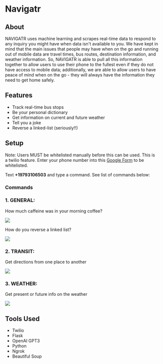 # Navigatr
## About
NAVIGATR uses machine learning and scrapes real-time data to respond to any inquiry you might have when data isn't available to you. We have kept in mind that the main issues that people may have when on the go and running out of mobile data are travel times, bus routes, destination information, and weather information. So, NAVIGATR is able to pull all this information together to allow users to use their phone to the fullest even if they do not have access to mobile data; additionally, we are able to allow users to have peace of mind when on the go - they will always have the information they need to get home safely.
## Features
- Track real-time bus stops
- Be your personal dictionary
- Get information on current and future weather
- Tell you a joke
- Reverse a linked-list (seriously!!)

## Setup
Note: Users MUST be whitelisted manually before this can be used. This is a twilio feature. Enter your phone number into this [Google Form](https://forms.gle/UjQeksiNVncf623WA) to be whitelisted.

Text <b>+19793106503</b> and type a command. See list of commands below:

### Commands
### 1. <b>GENERAL:</b>

How much caffeine was in your morning coffee?

<img src="https://i.imgur.com/FTDJdxy.png">

How do you reverse a linked list?

<img src="https://i.imgur.com/ky3S24m.png">



### 2. <b>TRANSIT:</b> 

Get directions from one place to another

<img src="https://i.imgur.com/rDYc7BG.png">

### 3. <b>WEATHER:</b> 

Get present or future info on the weather

<img src="https://i.imgur.com/LZxKPYj.png">

## Tools Used
- Twilio
- Flask
- OpenAI GPT3
- Python
- Ngrok
- Beautiful Soup

